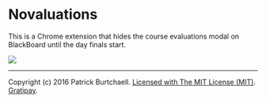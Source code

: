 # Novaluations

This is a Chrome extension that hides the course evaluations modal on BlackBoard until the day finals start.

![](https://raw.githubusercontent.com/pburtchaell/novaluations/master/screenshot.png)

---
Copyright (c) 2016 Patrick Burtchaell. [Licensed with The MIT License (MIT)](https://raw.githubusercontent.com/pburtchaell/novaluations/master/LICENSE). [Gratipay](https://gratipay.com/~pburtchaell/).
